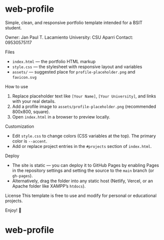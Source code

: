 # web-profile

Simple, clean, and responsive portfolio template intended for a BSIT student.

Owner: Jan Paul T. Lacamiento
University: CSU Aparri
Contact: 09530575117

Files
- `index.html` — the portfolio HTML markup
- `style.css` — the stylesheet with responsive layout and variables
- `assets/` — suggested place for `profile-placeholder.png` and `favicon.svg`

How to use
1. Replace placeholder text like `[Your Name]`, `[Your University]`, and links with your real details.
2. Add a profile image to `assets/profile-placeholder.png` (recommended 800x800, square).
3. Open `index.html` in a browser to preview locally.

Customization
- Edit `style.css` to change colors (CSS variables at the top). The primary color is `--accent`.
- Add or replace project entries in the `#projects` section of `index.html`.

Deploy
- The site is static — you can deploy it to GitHub Pages by enabling Pages in the repository settings and setting the source to the `main` branch (or `gh-pages`).
- Alternatively, drag the folder into any static host (Netlify, Vercel, or an Apache folder like XAMPP’s `htdocs`).

License
This template is free to use and modify for personal or educational projects.

Enjoy! 🚀
# web-profile
